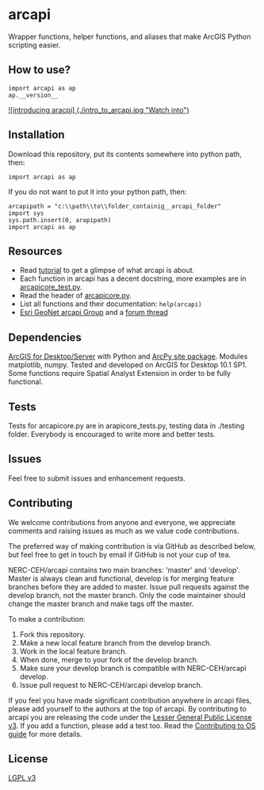 arcapi
======
Wrapper functions, helper functions, and aliases that make ArcGIS Python scripting easier.

How to use?
-----------

    import arcapi as ap
    ap.__version__

[![introducing aracpi] (./intro_to_arcapi.jpg "Watch into")](http://youtu.be/qCC2VRywYWg)


Installation
------------
Download this repository, put its contents somewhere into python path, then:

    import arcapi as ap

If you do not want to put it into your python path, then:

    arcapipath = "c:\\path\\to\\folder_containig__arcapi_folder"
    import sys
    sys.path.insert(0, arapipath)
    import arcapi as ap

Resources
---------
- Read [tutorial](https://github.com/NERC-CEH/arcapi/blob/master/tutorial.py) to get a glimpse of what arcapi is about.
- Each function in arcapi has a decent docstring, more examples are in [arcapicore_test.py](https://github.com/NERC-CEH/arcapi/blob/master/arcapicore_test.py).
- Read the header of [arcapicore.py](https://github.com/NERC-CEH/arcapi/blob/master/arcapicore.py).
- List all functions and their documentation: `help(arcapi)`
- [Esri GeoNet arcapi Group](https://geonet.esri.com/groups/arcapi) and a [forum thread](https://geonet.esri.com/thread/89307)

Dependencies
------------
[ArcGIS for Desktop/Server](http://www.esri.com/software/arcgis/arcgis-for-desktop)
with Python and [ArcPy site package](http://resources.arcgis.com/en/help/main/10.1/index.html#/What_is_ArcPy/000v000000v7000000/).
Modules matplotlib, numpy.
Tested and developed on ArcGIS for Desktop 10.1 SP1.
Some functions require Spatial Analyst Extension in order to be fully functional.


Tests
-----
Tests for arcapicore.py are in arapicore_tests.py, testing data in ./testing folder.
Everybody is encouraged to write more and better tests.


Issues
------
Feel free to submit issues and enhancement requests.


Contributing
------------
We welcome contributions from anyone and everyone, we appreciate comments and
raising issues as much as we value code contributions.

The preferred way of making contribution is via GitHub as described below,
but feel free to get in touch by email if GitHub is not your cup of tea.

NERC-CEH/arcapi contains two main branches: 'master' and 'develop'.
Master is always clean and functional, develop is for merging feature branches 
before they are added to master. Issue pull requests against the develop branch,
not the master branch. Only the code maintainer should change the master branch
and make tags off the master.

To make a contribution:
1. Fork this repository.
2. Make a new local feature branch from the develop branch.
3. Work in the local feature branch.
4. When done, merge to your fork of the develop branch.
5. Make sure your develop branch is compatible with NERC-CEH/arcapi develop.
6. Issue pull request to NERC-CEH/arcapi develop branch.

If you feel you have made significant contribution anywhere in arcapi files,
please add yourself to the authors at the top of arcapi.
By contributing to arcapi you are releasing the code under the [Lesser General Public License v3](http://choosealicense.com/licenses/lgpl-v3/).
If you add a function, please add a test too.
Read the [Contributing to OS guide](https://guides.github.com/overviews/os-contributing/) for more details.

License
-------
[LGPL v3](https://github.com/NERC-CEH/arcapi/blob/master/LICENSE)

